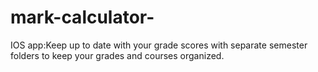 # mark-calculator-
IOS app:Keep up to date with your grade scores with separate semester folders to keep your grades and courses organized. 
